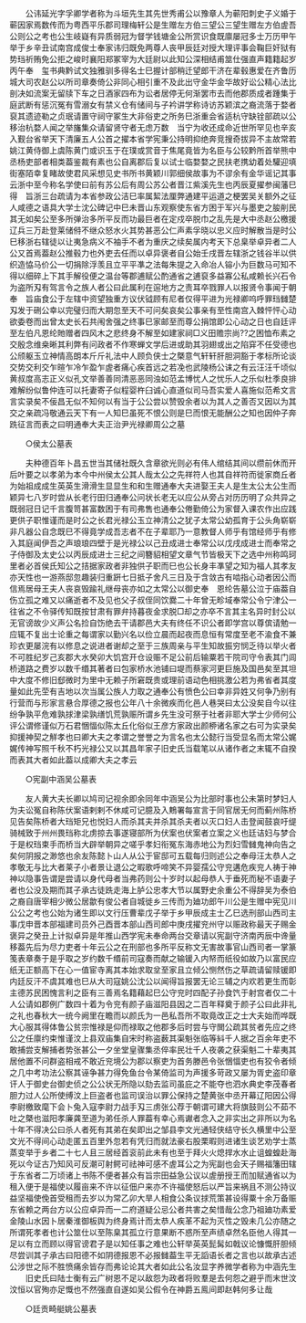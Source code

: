 <!-- { "loadSidebar": true } -->
　　公讳延光字孚卿学者称为斗垣先生其先世秀甫公以豫章人为蕲阳刺史子义婚于蕲因家焉数传而为粤西平乐郡司理梅轩公是生赠左方伯三望公三望生赠左方伯虗吾公则公之考也公生岐嶷有异质弱冠为督学钱塘金公所赏识食既廪屡冠多士万历甲午举于乡辛丑试南宫成俊士奉家讳归既免两尊人丧甲辰廷对授大理评事会鞠巨奸狱有势珰祈贿免公拒之峻时襄阳郑冢宰为大廷尉以此知公深相结甫筮仕强直声籍籍起岁丙午奉　玺书典黔试文独雅驯多得名士巳握计部稍迁望郎干济在辈毂惠爱在齐鲁历城大司农赵公以所司章奏倚公非同心相引重不及此出守金华金华故好讼公精心法比剖决如流案无留牍下车之日酒家四布为讼者居停无何渐罢市去而他郡质成者踵集于庭武断有惩沉冤有雪溺女有禁义仓有储间与子衿讲学称诗访苏颖滨之裔流落于婺者裒其遗迹勒之贞珉请置守祠守冢生大非俗吏之所务巳浙重会省适杭守缺铨部疏以公移治杭婺人闻之举旛集众请留贤守者无虑万数　当宁为收还成命近世所罕见也辛亥入觐台省举天下清廉五人公首之擢本省学宪秉公持明抑绝奔竞搜奇拔异不主故常若姚江黄侍御上虞陈黄门或识玉于在璞或赏音于焦尾竟皆为名臣与公较黔所首举熊中丞杨吏部者相类葢鉴裁有素也公自离郡后复以试士临婺婺之民扶老携幼着处驩迎填街塞陌幸复睹故使君风采想见史书所书黄颖川郭细侯故事为不谬余有金华谣记其事云浙中至今称名学使曰前有苏公后有周公苏公者晋江紫溪先生也丙辰夏擢参闽藩巳得　旨浙三台疏请为本省参政公洁巳率属絜法厘弊通建平运道之梗罢吴关额外之征人咸德之语具大学士沈公碑记中巳未晋山东观察使东省方困于军兴与墨吏之朘削民其无如矣公至多所弹治多所平反而功最巨者在定戍卒脱巾之乱先是大中丞赵公檄援辽兵三万赴登莱储偫不继众怒水火其势甚恶公仁声素孚晓以忠义应时解散当是时公巳移浙右辖徒以让夷急病义不袖手不者为重庆之续矣属内考天下总臬举卓异者二人公又首焉葢赵公推毂力也外吏去任而以卓异褒者自公始壬戌晋左辖浙之钱谷半以供织造恊马价公一切捐除浮羡且立平平凖之法每朱提之入命冶人镕小为巨数马可知不得以细碎上下其手解役便之温台等郡逋赋公酌通省之逋裒多益寡公私咸赖长兴石令为盗所刄有驾言令之族人者公曰此属利在逭地方之责耳卒戮罪人以报贤令事闻于朝奉　旨庙食公于左辖中资望独重方议伏钺顾有尼者仅得平进为光禄卿呜呼罪珰雠楚刄发于硎公幸以完璧归而大期忽至天不可问矣哀矣公事亲有至性南宫入棘怦怦心动欲委卷而出曾太史长石共闱舍强之终事巳家邮至而尊公捐馆即公心动之日也自廷评至左伯凡恩纶貤赠者四风木之悲终身不解至如建家祠□义田赡宗尚??之困恤布素之交殷念维桒晰其利弊有问政者不作寒蝉文学后进或助其羽翅或出之陷穽不任受德也公颀躯玉立神情高朗本斤斤礼法中人顾负侠士之槩意气轩轩肝胆洞豁于孝标所论谈交势交利交乍暄乍冷乍盈乍虗者痛心疾首远之若凂也武陵杨公诔之有云汪汪千顷似黄叔度高志正义似孔文举善善同清恶恶同浊如范孟博忧人之忧乐人之乐似杜季良排难解纷似鲁仲连可以托妻寄子似程婴杵臼诚心直道似司马吾实爱人喜施似范希文言言实录矣不佞昌无似不知何以有当于公公尝以赞毁余者以为其人之善否又因以为其交之亲疏冯敬通云天下有一人知巳虽死不恨公则是巳而恨无能酬公之知也因仲子奔跣征言而表之曰明通奉大夫正治尹光禄卿周公之墓 

　　○侯太公墓表 

　　夫种德百年卜昌五世当其储社既久含章欲光则必有伟人绾结其间以缵前休而开后叶要之以孝弟为本今中州侯太公其人哉太公之先祥符人也其自祥符而徙家商丘者为始祖成成生英英生滑滑生显显生和和生赠通奉大夫进娶王夫人是生太公太公生而颖异七八岁时尝从长老行田归通奉公问状长老无以应公从旁占对历历明了众共异之既弱冠日记千言腹笥甚富数困于有司弗售也通奉公倦勤倚公为家督入课农作出应践更供子职惟谨而是时公之长君光禄公玉立神清公之犹子太常公幼孤育于公头角崭崭非凡器公自念既巳不得竟学成吾志者不在子辈耶乃一意教督人师乎有馆经师乎有修入其庭闻伊吾之声琅琅四壁于是光禄公以己丑成进士奉常公以戊戌成进士而奉常之子侍御及太史公以丙辰成进士三纪之间簪貂相望文章气节皆极天下之选中州称鸣珂里者必首侯氏知公之拮据家政者非独供子职而巳也公长身丰凖望之知为福人其孝友亦天性也一游燕邸忽趣装归重趼七日抵子舍凡三日及于含敛古有啮指心动者因公而信焉居母王夫人丧哀毁踰礼继母丧亦如之太常公以御史奉　恩纶告墓公泣于庙葢自伤立孤之难又以痛逝者不及见也父子叔侄同饮爨二十年曾无畛域奉常公令宁津公一往省之不令驿传知既按甘肃有罪弁持暮夜金求脱□却之亦卒不言其主名异时封公以无官谤故少义声公名捡自饬绝去干请郡邑大夫有终任不识公者即学宫以尊傧请勉一应辄不复出士论重之每谓家以勤兴名以俭立晨而起夜而息恒有常度至老不渝食不兼珍衣更屡浣有以修息之说进者谢却之至于三族周亲与平生知故振穷悯乏待以举火者不可胜纪岁己亥郡大水癸卯大饥宫开仓设赈不足公前后输粟若干院司守令表其门闾桥道路之费岁以数千缗其著者曰包家桥水池铺曰堤而蔡家河更巨施及国邑矣至其坦中大度不修旧郄微时为里中无赖子所窘既贵或理前语动色相挑激公若为弗省者其度量如此先茔有吉地以次当属公族人力取之通奉公有愤色公曰幸非异姓又何争乃别有行营而与形家言悬合厚德之报也公年八十余微疾而化邑人巷哭曰太公没矣自今以往纷争孰平危难孰捄津梁孰缮饥荒孰赈所谓乡先生没可祭于社者非耶大学士少师何公评公谓修谨似万石君悃愊似陈太丘化俗似王彦方家政出颜桺诸名家之右可为实录矣抑援神契之觧孝也曰卿大夫之孝谓之誉誉之为言名也太公懿行当受显名而太常公娓娓传神写照千秋不朽光禄公又以其昌年家子旧史氏当载笔以从诸作者之末辄不自揆而表其大者如此葢以成卿大夫之孝云 

　　○宪副中涵吴公墓表 

　　友人黄大夫长卿以鸠司记视余即余同年中涵吴公为比部时事也公未第时梦妇人为夫讼冤自称陈伏案语剌剌不休咸可记臆及入鷞署每宣言于同官居无何而蓟州陈桥见告矣陈桥者大珰矩兄也悦妇人而杀其夫并杀其杀夫者以灭口妇人击登闻鼓哀吁缇骑械致于州州畏珰称北虏掠去事遂寝部所为伏案也伏案者立案之义也廷诘妇与梦合于是权珰束手而桥当大辟举朝异之嗟乎孝妇衔冤东海赤地公为烈妇雪雠鬼神向告之矣何阴报之渺悠也余友陈懿卜山人从公于宦邸可五载每归则述公之奉母汪太恭人之孝敬无与比大者莱子小者景让退公之暇歌呼啼笑不异婴孺公守兖遘危疾兖人祷于神神以隐事告谓是尝请以身代母者当弗药则公十岁时以起母恭人于垂死而秘不语妻子者也公没及期而其子承古徒跣走海上胪公忠孝大节以属野史余重公不得辞吴为泰伯之裔自唐宰相少微公居歙有俊公者自城徙乡三传而为廸功郎午川公是生赠中宪见川公公之考也公始为诸生即以文行压曹辈戊子举于乡甲辰成主士乙巳选刑部山西司主事戊申晋本部福建司员外己酉晋本部山西司郎中庚戌擢兖州守以赈政称最天子赐金褒异之癸丑上计拟卓异是年推山西学宪未奉命两台交章请以宪副守济南丙辰中谗量移葢先后为尽力吏者十年云公之在刑部也多所平反称文无害故事官山西司者一掌篆笺表章奏于是乎取之岁约数千缗前司寇奏而献之输锾入内帑而纸役如故乃以富民应纸无正额高下在心一值宦寺离其本始求取坌至家且立倾公恻然伤之草疏请留赎锾即内廷反汗不虞其难也巳从大司寇姚公沈公以闻得旨报罢无论三辅之内欢若更生而彰主德苏民困愧言利之臣有三善焉名籍藉起巳公守兖时四配子孙食饩于射宫者仅二十人公请如郡例广数四十着为令兖有颜子庙滋阳县因之二百年释奠于颜子公曰此非礼之礼也春秋大一统今阙里在瞻而以颜氏为一邑私吾所不取竟改正之士大夫始而哗既大心服其得体鲁公贫宗惟禄是仰而禄取之他郡多后时尝与守閧公疏其贫者先应之终公之任廪约束惟谨汶上县双庙集自宋时称盗薮其渠魁张临等紏千人据之百余年吏不敢捕尝支解捕者势张甚公一夕坐堂皇骤集丞倅率民壮千人夜袭之获渠魁二十辈夷其居他置不问群盗相戒不敢近兖境公为郡以察吏为首务滕邑令张悃愊吏也有狡令者倾之几中考功法公察其诬争甚力得免鱼台令某倚监司为声援多苛政又屡为胥史盗印章讦人于御史台御史侦之公公状无所隐以劾去监司虽庇之不能夺也泗水典史李茂春者胆力过人公所使缚汶上巨盗者也监司误治以罪公保持之楚黄张中丞开幕辽阳因公得李尉檄致麾下会卜兔入寇李尉力战手刄三虏张公荐于朝谓可建大将旗鼓则公不茹不吐之槩也滋阳孝廉龚至道为弟任杀人罪葢有幸心焉谳者念入之非实出之非所以为名十年不得决公曰杀人者死有其弟在矣即出之邹县李文光通轻侠结守长久横里中公至文光不得间心动走匿五百里外忽若有凭归而就法豪右股栗暇则进诸生谈艺劝学士蒸蒸变举于乡者二十七人且三居经首衮前此未有也至于拜火火熄捍水水止诅蝗蝗赴海死以今证古乃知风可反潮可射鳄可祛神可感不虗耳公之为宪副也会天子赐福籓田辖于东省者二万顷诸上书陈不便者甚众有旨宗田益急公议以虗册授王而加赋通省以为租入便于是福使以履亩来不许以征佃户来亦不许福使怒后以严旨来祸且不测公持议益坚福使俛首受租而去岁以为常乙卯大旱人相食公条议捄荒策甚设得粟十余万备赈东省赖之两台方以公应卓异而一二府道疑公忌公者共害之矣惜哉公念乃祖廸功素爱金陵山水因卜居秦淮御板舆为终身焉计而太恭人疾革不起为灭性之毁未几公亦随之所谓死孝者也计公筮仕以至陈臬其孤立行意果断不惑所至声绩卓然名臣他人得其一足以有立而顾以得官谤君子是以知任事之难也公轩举英英髭髯如戟议论慷慨肝胆倾尽尝训其子承古曰阳德不如阴德报恩不必报雠葢生平无謟语长者之言也以故承古述公涉世之际不胜愤痛余皆存而弗论论其大者如此公名汝显字养微学者称为中涵先生 
　　旧史氏曰陆士衡有云广树恩不足以敌怨为政者将败羣是去何怨之避乎而末世汶汶恒以官殉亦足慨也不然强直自遂如吴公假令在神爵五鳯间即赵韩何多让哉 

　　○廷贡畸艇姚公墓表 

